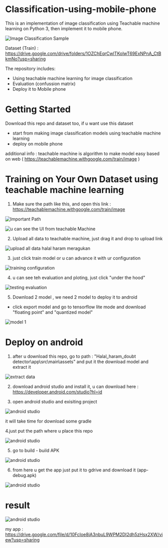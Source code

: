 # Classification-using-mobile-phone

This is an implementation of image classification using Teachable machine learning on Python 3, then implement it to mobile phone.

![Image Classification Sample](assets/1.PNG)

Dataset (Train) : https://drive.google.com/drive/folders/1OZChEqrCwlTKolwT69ExNPnA_CtBkmNo?usp=sharing

The repository includes:
* Using teachable machine learning for image classification 
* Evaluation (confussion matrix) 
* Deploy it to Mobile phone 


# Getting Started
Download this repo and dataset too, if u want use this dataset
* start from making image classification models using teachable machine learning 
* deploy on mobile phone

additional info :
teachable machine is algorithm to make model easy based on web ( https://teachablemachine.withgoogle.com/train/image )


# Training on Your Own Dataset using teachable machine learning

1. Make sure the path like this, and open this link : https://teachablemachine.withgoogle.com/train/image

![Important Path](assets/2.PNG)

![u can see the UI from teachable Machine ](assets/3.PNG)

2. Upload all data to teachable machine, just drag it and drop to upload link 

![upload all data halal haram meragukan ](assets/4.PNG)

3. just click train model or u can advance it with ur configuration

![training configuration](assets/5.PNG)

4. u can see teh evaluation and ploting, just click "under the hood" 

![testing evaluation](assets/6.PNG)

5. Download 2 model , we need 2 model to deploy it to android

* click export model and go to tensorflow lite mode and download "floating point" and "quantized model" 

![model 1](assets/7.PNG)



# Deploy on android

1. after u download this repo, go to path : "Halal_haram_doubt detector\app\src\main\assets" and put it the download model and extract it

![extract data ](assets/8.PNG)

2. download android studio and install it, u can download here : https://developer.android.com/studio?hl=id

3. open android studio and exisiting project 

![android studio ](assets/9.PNG)

it will take time for download some gradle 

4.just put the path where u place this repo 

![android studio ](assets/10.PNG)

5. go to build - build APK

![android studio ](assets/11.PNG)

6. from here u get the app just put it to gdrive and download it (app-debug.apk)

![android studio ](assets/12.PNG)

# result 

![android studio ](assets/1.PNG)

my app : https://drive.google.com/file/d/10FcIoe8iA3nbuL9WPM2DI2dh5zHsx2XW/view?usp=sharing

